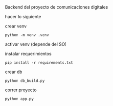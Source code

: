 Backend del proyecto de comunicaciones digitales

hacer lo siguiente

crear venv

```
python -m venv .venv
```

activar venv (depende del SO)

instalar requerimientos
``` 
pip install -r requirements.txt
```

crear db

```
python db_build.py
```

correr proyecto
```
python app.py
```